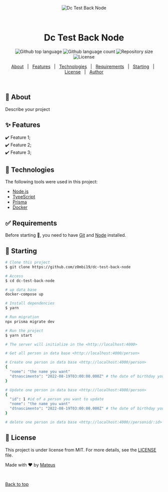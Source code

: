 <div align="center" id="top"> 
  <img src="./.github/app.gif" alt="Dc Test Back Node" />

&#xa0;

  <!-- <a href="https://dctestbacknode.netlify.app">Demo</a> -->
</div>

<h1 align="center">Dc Test Back Node</h1>

<p align="center">
  <img alt="Github top language" src="https://img.shields.io/github/languages/top/z0mbi19/dc-test-back-node?color=56BEB8">

  <img alt="Github language count" src="https://img.shields.io/github/languages/count/z0mbi19/dc-test-back-node?color=56BEB8">

  <img alt="Repository size" src="https://img.shields.io/github/repo-size/z0mbi19/dc-test-back-node?color=56BEB8">

  <img alt="License" src="https://img.shields.io/github/license/z0mbi19/dc-test-back-node?color=56BEB8">

  <!-- <img alt="Github issues" src="https://img.shields.io/github/issues/z0mbi19/dc-test-back-node?color=56BEB8" /> -->

  <!-- <img alt="Github forks" src="https://img.shields.io/github/forks/z0mbi19/dc-test-back-node?color=56BEB8" /> -->

  <!-- <img alt="Github stars" src="https://img.shields.io/github/stars/z0mbi19/dc-test-back-node?color=56BEB8" /> -->
</p>

<!-- Status -->

<!-- <h4 align="center">
	🚧  Dc Test Back Node 🚀 Under construction...  🚧
</h4>

<hr> -->

<p align="center">
  <a href="#dart-about">About</a> &#xa0; | &#xa0; 
  <a href="#sparkles-features">Features</a> &#xa0; | &#xa0;
  <a href="#rocket-technologies">Technologies</a> &#xa0; | &#xa0;
  <a href="#white_check_mark-requirements">Requirements</a> &#xa0; | &#xa0;
  <a href="#checkered_flag-starting">Starting</a> &#xa0; | &#xa0;
  <a href="#memo-license">License</a> &#xa0; | &#xa0;
  <a href="https://github.com/z0mbi19" target="_blank">Author</a>
</p>

<br>

## :dart: About

Describe your project

## :sparkles: Features

:heavy_check_mark: Feature 1;\
:heavy_check_mark: Feature 2;\
:heavy_check_mark: Feature 3;

## :rocket: Technologies

The following tools were used in this project:

- [Node.js](https://nodejs.org/en/)
- [TypeScript](https://www.typescriptlang.org/)
- [Prisma](https://www.prisma.io/)
- [Docker](https://www.docker.com/)

## :white_check_mark: Requirements

Before starting :checkered_flag:, you need to have [Git](https://git-scm.com) and [Node](https://nodejs.org/en/) installed.

## :checkered_flag: Starting

```bash
# Clone this project
$ git clone https://github.com/z0mbi19/dc-test-back-node

# Access
$ cd dc-test-back-node

# up data base
docker-compose up

# Install dependencies
$ yarn

# Run migration
npx prisma migrate dev

# Run the project
$ yarn start

# The server will initialize in the <http://localhost:4000>

# Get all person in data base <http://localhost:4000/person>

# Create one person in data base <http://localhost:4000/person>
{
  "nome": "the name you want"
  "dtnascimento": "2022-08-19T03:00:00.000Z" # the date of birthday you want
}

# Update one person in data base <http://localhost:4000/person>
{
  "id": 1 #id of a person you want to update
  "nome": "the name you want"
  "dtnascimento": "2022-08-19T03:00:00.000Z" # the date of birthday you want
}

# delete one person in data base <http://localhost:4000//personid/:id>
```

## :memo: License

This project is under license from MIT. For more details, see the [LICENSE](LICENSE.md) file.

Made with :heart: by <a href="https://github.com/z0mbi19" target="_blank">Mateus</a>

&#xa0;

<a href="#top">Back to top</a>
